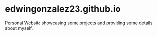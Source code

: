 # edwingonzalez23.github.io
Personal Website showcasing some projects and providing some details about myself. 
